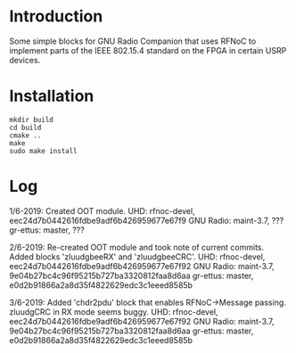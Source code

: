 # Introduction
Some simple blocks for GNU Radio Companion that uses RFNoC to implement parts of
the IEEE 802.15.4 standard on the FPGA in certain USRP devices.

# Installation
```
mkdir build
cd build
cmake ..
make
sudo make install
```

# Log
1/6-2019: Created OOT module.
          UHD: rfnoc-devel, eec24d7b0442616fdbe9adf6b426959677e67f9
          GNU Radio: maint-3.7, ???
          gr-ettus: master, ???

2/6-2019: Re-created OOT module and took note of current commits.
          Added blocks 'zluudgbeeRX' and 'zluudgbeeCRC'.
          UHD: rfnoc-devel,     eec24d7b0442616fdbe9adf6b426959677e67f92
          GNU Radio: maint-3.7, 9e04b27bc4c96f95215b727ba3320812faa8d6aa
          gr-ettus: master,     e0d2b91866a2a8d35f4822629edc3c1eeed8585b

3/6-2019: Added 'chdr2pdu' block that enables RFNoC-\>Message passing.
          zluudgCRC in RX mode seems buggy.
          UHD: rfnoc-devel,     eec24d7b0442616fdbe9adf6b426959677e67f92
          GNU Radio: maint-3.7, 9e04b27bc4c96f95215b727ba3320812faa8d6aa
          gr-ettus: master,     e0d2b91866a2a8d35f4822629edc3c1eeed8585b
